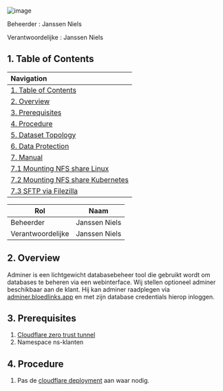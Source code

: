 ![image](https://github.com/michaelthielemans/ProjectHosting/assets/119003253/f1c65477-05bf-4553-9095-869d9e4e2f49)

Beheerder : Janssen Niels

Verantwoordelijke : Janssen Niels

## 1. Table of Contents 

| Navigation |             
| :-------------------------------------------------  |
| [1. Table of Contents](#1-table-of-contents)             |
| [2. Overview](#2-overview)  |
| [3. Prerequisites](#3-procedure)                     |
| [4. Procedure](#4-hardware-specifications)       |
| [5. Dataset Topology](#5-dataset-topology)         |
| [6. Data Protection](#6-data-protection)     |
| [7. Manual](#52-manual)           |
| [7.1 Mounting NFS share Linux](#6-mounting-nfs-share-linux)         |
| [7.2 Mounting NFS share Kubernetes](#6-mounting-nfs-share-kubernetes)         |
| [7.3 SFTP via Filezilla](#6-sftp-via-filezilla)         |

| Rol               | Naam          |
| ----------------- | ------------- |
| Beheerder         | Janssen Niels |
| Verantwoordelijke | Janssen Niels |


## 2. Overview

Adminer is een lichtgewicht databasebeheer tool die gebruikt wordt om databases te beheren via een webinterface. 
Wij stellen optioneel adminer beschikbaar aan de klant. Hij kan adminer raadplegen via [adminer.bloedlinks.app](http://adminer.bloedlinks.app) en met zijn database credentials hierop inloggen. 

## 3. Prerequisites

1. [Cloudflare zero trust tunnel](#/cloudflare/readme.md)
2. Namespace ns-klanten

## 4. Procedure

1. Pas de [cloudflare deployment](#/Cloudflare/namespace-klanten/cloudflare/cloudflare-klanten.yaml) aan waar nodig.   
